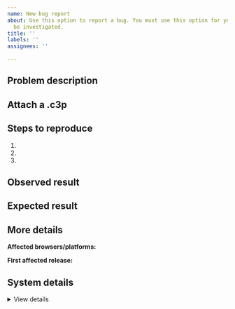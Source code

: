```yaml
---
name: New bug report
about: Use this option to report a bug. You must use this option for your report to
  be investigated.
title: ''
labels: ''
assignees: ''

---
```


<!-- You must use this template or your issue will be closed without investigation. Please see the guidelines. -->

## Problem description

<!-- Enter a concise description of your problem here -->

## Attach a .c3p

<!-- A minimal Construct 3 project (.c3p) is required to be attached. Your issue will likely be closed without investigation if you don't provide one. Please see the guidelines -->

## Steps to reproduce

<!-- These steps are essential for us to be able to help you. Usually it is impossible to investigate reports unless they include steps we can follow ourselves, so please do your best to provide specific steps. There is no need to explain how you made the attached project - just explain what to do to with the project to observe the issue. -->

1.
2.
3.

## Observed result

<!-- What do you see happen? -->

## Expected result

<!-- What did you expect to happen instead? -->

## More details
<!-- Providing this information will make it more likely the issue you are reporting can be fixed quickly. -->

<!-- It's helpful to test as many browsers, platforms or export options as possible. For example an issue occurs in an Android app, does it also occur in Chrome on Windows? How about Firefox? etc. -->

**Affected browsers/platforms:** <!-- Chrome/Firefox/Safari, Windows/macOS/Android, etc -->

<!-- Identifying the first version the issue started happening can help resolve the issue more quickly. -->

**First affected release:** <!-- e.g. worked in r122 but broke in r123 -->

## System details

<!-- If you see a crash report dialog, please copy and paste it to where it says "PASTE HERE" below. -->
<!-- Otherwise please go to Menu > About > Platform information and paste that information there instead. -->

<details><summary>View details</summary>

PASTE HERE

</details>

